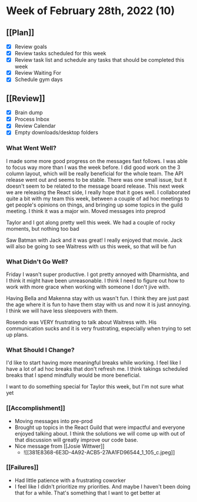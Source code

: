 # Week of February 28th, 2022 (10)

## [[Plan]]

- [x] Review goals
- [x] Review tasks scheduled for this week
- [x] Review task list and schedule any tasks that should be completed this week
- [x] Review Waiting For
- [x] Schedule gym days

## [[Review]]

- [x] Brain dump
- [x] Process Inbox
- [x] Review Calendar
- [x] Empty downloads/desktop folders

### What Went Well?

I made some more good progress on the messages fast follows. I was able to focus way more than I was the week before. I did good work on the 3 column layout, which will be really beneficial for the whole team. The API release went out and seems to be stable. There was one small issue, but it doesn't seem to be related to the message board release. This next week we are releasing the React side, I really hope that it goes well. I collaborated quite a bit with my team this week, between a couple of ad hoc meetings to get people's opinions on things, and bringing up some topics in the guild meeting. I think it was a major win. Moved messages into preprod

Taylor and I got along pretty well this week. We had a couple of rocky moments, but nothing too bad

Saw Batman with Jack and it was great! I really enjoyed that movie. Jack will also be going to see Waitress with us this week, so that will be fun

### What Didn't Go Well?

Friday I wasn't super productive. I got pretty annoyed with Dharmishta, and I think it might have been unreasonable. I think I need to figure out how to work with more grace when working with someone I don't jive with.

Having Bella and Makenna stay with us wasn't fun. I think they are just past the age where it is fun to have them stay with us and now it is just annoying. I think we will have less sleepovers with them.

Rosendo was VERY frustrating to talk about Waitress with. His communication sucks and it is very frustrating, especially when trying to set up plans.

### What Should I Change?

I'd like to start having more meaningful breaks while working. I feel like I have a lot of ad hoc breaks that don't refresh me. I think takings scheduled breaks that I spend mindfully would be more beneficial.

I want to do something special for Taylor this week, but I'm not sure what yet

### [[Accomplishment]]

- Moving messages into pre-prod
- Brought up topics in the React Guild that were impactful and everyone enjoyed talking about. I think the solutions we will come up with out of that discussion will greatly improve our code base.
- Nice message from [[Josie Wittwer]]
    - ![[381E8368-6E3D-4A92-ACB5-27AA1FD96544_1_105_c.jpeg]]

### [[Failures]]

- Had little patience with a frustrating coworker
- I feel like I didn't prioritize my priorities. And maybe I haven't been doing that for a while. That's something that I want to get better at
